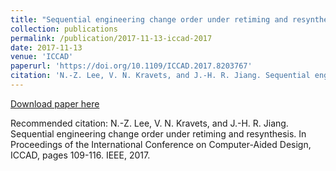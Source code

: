 ```yaml
---
title: "Sequential engineering change order under retiming and resynthesis"
collection: publications
permalink: /publication/2017-11-13-iccad-2017
date: 2017-11-13
venue: 'ICCAD'
paperurl: 'https://doi.org/10.1109/ICCAD.2017.8203767'
citation: 'N.-Z. Lee, V. N. Kravets, and J.-H. R. Jiang. Sequential engineering change order under retiming and resynthesis. In Proceedings of the International Conference on Computer-Aided Design, ICCAD, pages 109-116. IEEE, 2017.'
---
```


<a href='https://doi.org/10.1109/ICCAD.2017.8203767'>Download paper here</a>

Recommended citation: N.-Z. Lee, V. N. Kravets, and J.-H. R. Jiang. Sequential engineering change order under retiming and resynthesis. In Proceedings of the International Conference on Computer-Aided Design, ICCAD, pages 109-116. IEEE, 2017.